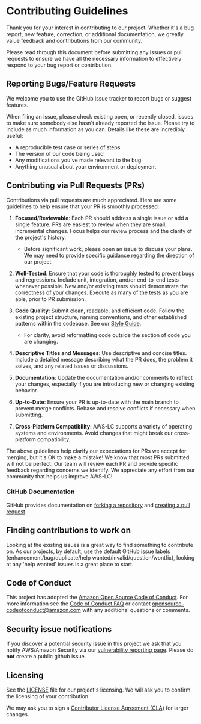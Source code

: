 # Contributing Guidelines

Thank you for your interest in contributing to our project. Whether it's a bug report, new feature, correction, or additional
documentation, we greatly value feedback and contributions from our community.

Please read through this document before submitting any issues or pull requests to ensure we have all the necessary
information to effectively respond to your bug report or contribution.


## Reporting Bugs/Feature Requests

We welcome you to use the GitHub issue tracker to report bugs or suggest features.

When filing an issue, please check existing open, or recently closed, issues to make sure somebody else hasn't already
reported the issue. Please try to include as much information as you can. Details like these are incredibly useful:

* A reproducible test case or series of steps
* The version of our code being used
* Any modifications you've made relevant to the bug
* Anything unusual about your environment or deployment


## Contributing via Pull Requests (PRs)
Contributions via pull requests are much appreciated. Here are some guidelines to help ensure that your PR is smoothly
processed:

1. **Focused/Reviewable**:
   Each PR should address a single issue or add a single feature. PRs are easiest to review when they are small,
   incremental changes. Focus helps our review process and the clarity of the project's history.
   * Before significant work, please open an issue to discuss your plans. We may need to provide specific guidance
      regarding the direction of our project.

2. **Well-Tested**:
   Ensure that your code is thoroughly tested to prevent bugs and regressions. Include unit, integration, and/or
   end-to-end tests whenever possible. New and/or existing tests should demonstrate the correctness of your changes.
   Execute as many of the tests as you are able, prior to PR submission.

3. **Code Quality**:
   Submit clean, readable, and efficient code. Follow the existing project structure, naming conventions, and other
   established patterns within the codebase. See our [Style Guide](STYLE.md).
   * For clarity, avoid reformatting code outside the section of code you are changing.

4. **Descriptive Titles and Messages**:
   Use descriptive and concise titles. Include a detailed message describing what the PR does, the problem it solves,
   and any related issues or discussions.

5. **Documentation**:
   Update the documentation and/or comments to reflect your changes, especially if you are introducing new or changing
   existing behavior.

6. **Up-to-Date**:
   Ensure your PR is up-to-date with the main branch to prevent merge conflicts. Rebase and resolve conflicts if
   necessary when submitting.

7. **Cross-Platform Compatibility**:
   AWS-LC supports a variety of operating systems and environments. Avoid changes that might break our cross-platform
   compatibility.

The above guidelines help clarify our expectations for PRs we accept for merging, but it's OK to make a mistake!
We know that most PRs submitted will not be perfect. Our team will review each PR and provide specific feedback
regarding concerns we identify. We appreciate any effort from our community that helps us improve AWS-LC!

### GitHub Documentation
GitHub provides documentation on [forking a repository](https://help.github.com/articles/fork-a-repo/) and
[creating a pull request](https://help.github.com/articles/creating-a-pull-request/).

## Finding contributions to work on
Looking at the existing issues is a great way to find something to contribute on. As our projects, by default, use the default GitHub issue labels (enhancement/bug/duplicate/help wanted/invalid/question/wontfix), looking at any 'help wanted' issues is a great place to start.


## Code of Conduct
This project has adopted the [Amazon Open Source Code of Conduct](https://aws.github.io/code-of-conduct).
For more information see the [Code of Conduct FAQ](https://aws.github.io/code-of-conduct-faq) or contact
opensource-codeofconduct@amazon.com with any additional questions or comments.


## Security issue notifications
If you discover a potential security issue in this project we ask that you notify AWS/Amazon Security via our [vulnerability reporting page](http://aws.amazon.com/security/vulnerability-reporting/). Please do **not** create a public github issue.


## Licensing

See the [LICENSE](LICENSE) file for our project's licensing. We will ask you to confirm the licensing of your contribution.

We may ask you to sign a [Contributor License Agreement (CLA)](http://en.wikipedia.org/wiki/Contributor_License_Agreement) for larger changes.
